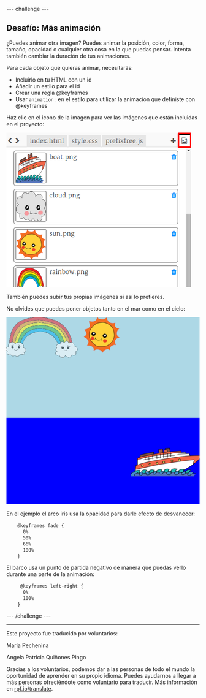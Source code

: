--- challenge ---

## Desafío: Más animación

¿Puedes animar otra imagen? Puedes animar la posición, color, forma, tamaño, opacidad o cualquier otra cosa en la que puedas pensar. Intenta también cambiar la duración de tus animaciones.

Para cada objeto que quieras animar, necesitarás:

+ Incluirlo en tu HTML con un id
+ Añadir un estilo para el id
+ Crear una regla @keyframes
+ Usar `animation:` en el estilo para utilizar la animación que definiste con @keyframes 

Haz clic en el icono de la imagen para ver las imágenes que están incluidas en el proyecto:

![captura de pantalla](images/sunrise-images.png)

También puedes subir tus propias imágenes si así lo prefieres.

No olvides que puedes poner objetos tanto en el mar como en el cielo:

![captura de pantalla](images/sunrise-boat.png)

En el ejemplo el arco iris usa la opacidad para darle efecto de desvanecer:
```
    @keyframes fade {
      0%  
      50% 
      66% 
      100%  
    }
```    

El barco usa un punto de partida negativo de manera que puedas verlo durante una parte de la animación:
```
     @keyframes left-right {
      0%   
      100% 
    }
```    

--- /challenge ---


***
Este proyecto fue traducido por voluntarios:

Maria Pechenina

Angela Patricia Quiñones Pingo

Gracias a los voluntarios, podemos dar a las personas de todo el mundo la oportunidad de aprender en su propio idioma. Puedes ayudarnos a llegar a más personas ofreciéndote como voluntario para traducir. Más información en [rpf.io/translate](https://rpf.io/translate).